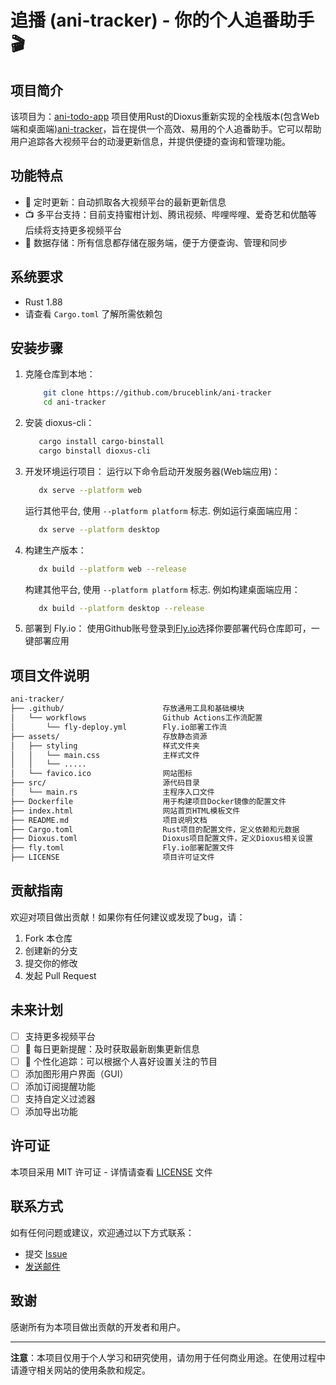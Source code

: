 # 追播 (ani-tracker) - 你的个人追番助手 🎬

## 项目简介

该项目为：[ani-todo-app](https://github.com/bruceblink/ani-todo-app) 项目使用Rust的Dioxus重新实现的全栈版本(包含Web端和桌面端)[ani-tracker](https://ani-tracker.fly.dev/)，旨在提供一个高效、易用的个人追番助手。它可以帮助用户追踪各大视频平台的动漫更新信息，并提供便捷的查询和管理功能。

## 功能特点

- 🔄 定时更新：自动抓取各大视频平台的最新更新信息
- 📺 多平台支持：目前支持蜜柑计划、腾讯视频、哔哩哔哩、爱奇艺和优酷等 后续将支持更多视频平台
- 💾 数据存储：所有信息都存储在服务端，便于方便查询、管理和同步

## 系统要求

- Rust 1.88
- 请查看 `Cargo.toml` 了解所需依赖包

## 安装步骤

1. 克隆仓库到本地：
    ```bash
        git clone https://github.com/bruceblink/ani-tracker
        cd ani-tracker
    ```

2. 安装 dioxus-cli：
    ```bash
       cargo install cargo-binstall
       cargo binstall dioxus-cli
    ```
3. 开发环境运行项目：
    运行以下命令启动开发服务器(Web端应用)：
    ```bash
       dx serve --platform web
   ```
    运行其他平台, 使用 `--platform platform` 标志. 例如运行桌面端应用：
   ```bash
      dx serve --platform desktop
   ```
4. 构建生产版本：
    ```bash
       dx build --platform web --release 
   ```
    构建其他平台, 使用 `--platform platform` 标志. 例如构建桌面端应用：
   ```bash
      dx build --platform desktop --release
   ```

5. 部署到 Fly.io：
    使用Github账号登录到[Fly.io](https://fly.io/dashboard/likanug/new)选择你要部署代码仓库即可，一键部署应用
    

## 项目文件说明

```txt
ani-tracker/
├── .github/                      存放通用工具和基础模块
│   └── workflows                 Github Actions工作流配置
│       └── fly-deploy.yml        Fly.io部署工作流
├── assets/                       存放静态资源
│   ├── styling                   样式文件夹
│   │   └── main.css              主样式文件
│   │   └── ..... 
│   └── favico.ico                网站图标
├── src/                          源代码目录
│   └── main.rs                   主程序入口文件
├── Dockerfile                    用于构建项目Docker镜像的配置文件
├── index.html                    网站首页HTML模板文件
├── README.md                     项目说明文档
├── Cargo.toml                    Rust项目的配置文件，定义依赖和元数据
├── Dioxus.toml                   Dioxus项目配置文件，定义Dioxus相关设置
├── fly.toml                      Fly.io部署配置文件
├── LICENSE                       项目许可证文件
```

## 贡献指南

欢迎对项目做出贡献！如果你有任何建议或发现了bug，请：

1. Fork 本仓库
2. 创建新的分支
3. 提交你的修改
4. 发起 Pull Request

## 未来计划

- [ ] 支持更多视频平台
- [ ] 📅 每日更新提醒：及时获取最新剧集更新信息
- [ ] 🎯 个性化追踪：可以根据个人喜好设置关注的节目
- [ ] 添加图形用户界面（GUI）
- [ ] 添加订阅提醒功能
- [ ] 支持自定义过滤器
- [ ] 添加导出功能

## 许可证

本项目采用 MIT 许可证 - 详情请查看 [LICENSE](LICENSE) 文件

## 联系方式

如有任何问题或建议，欢迎通过以下方式联系：

- 提交 [Issue](https://github.com/bruceblink/ani-tracker/issues)
- [发送邮件](mailto:likanug.g@qq.com)

## 致谢

感谢所有为本项目做出贡献的开发者和用户。

---

**注意**：本项目仅用于个人学习和研究使用，请勿用于任何商业用途。在使用过程中请遵守相关网站的使用条款和规定。
